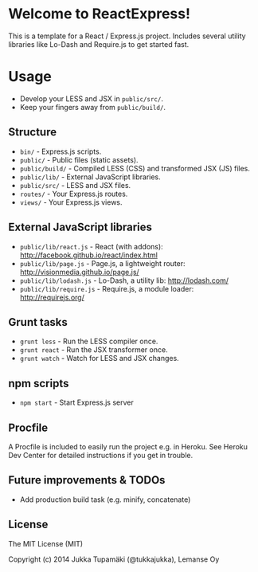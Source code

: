 # Welcome to ReactExpress!

This is a template for a React / Express.js project. Includes several utility libraries like Lo-Dash and Require.js to get started fast.

# Usage
- Develop your LESS and JSX in `public/src/`.
- Keep your fingers away from `public/build/`.

## Structure
- `bin/` - Express.js scripts.
- `public/` - Public files (static assets).
- `public/build/` - Compiled LESS (CSS) and transformed JSX (JS) files. 
- `public/lib/` - External JavaScript libraries.
- `public/src/` - LESS and JSX files.
- `routes/` - Your Express.js routes.
- `views/` - Your Express.js views.

## External JavaScript libraries
- `public/lib/react.js` - React (with addons): http://facebook.github.io/react/index.html 
- `public/lib/page.js` - Page.js, a lightweight router: http://visionmedia.github.io/page.js/
- `public/lib/lodash.js` - Lo-Dash, a utility lib: http://lodash.com/
- `public/lib/require.js` - Require.js, a module loader: http://requirejs.org/

## Grunt tasks
- `grunt less` - Run the LESS compiler once.
- `grunt react` - Run the JSX transformer once.
- `grunt watch` - Watch for LESS and JSX changes.

## npm scripts
- `npm start` - Start Express.js server

## Procfile
A Procfile is included to easily run the project e.g. in Heroku. See Heroku Dev Center for detailed instructions if you get in trouble.

## Future improvements & TODOs
- Add production build task (e.g. minify, concatenate)

## License
The MIT License (MIT)

Copyright (c) 2014 Jukka Tupamäki (@tukkajukka), Lemanse Oy
